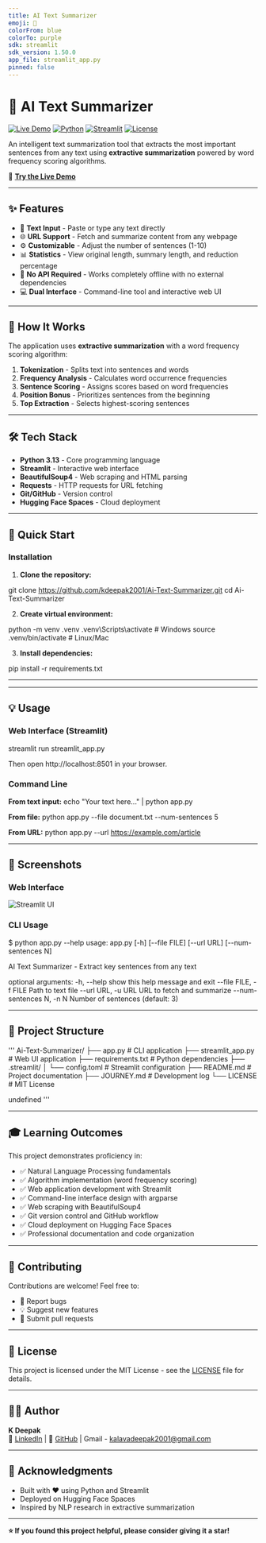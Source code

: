 ```yaml
---
title: AI Text Summarizer
emoji: 📝
colorFrom: blue
colorTo: purple
sdk: streamlit
sdk_version: 1.50.0
app_file: streamlit_app.py
pinned: false
---
```


# 📝 AI Text Summarizer

[![Live Demo](https://img.shields.io/badge/🤗%20Hugging%20Face-Live%20Demo-blue)](https://huggingface.co/spaces/deepak95026/ai-text-summarizer)
[![Python](https://img.shields.io/badge/Python-3.13-blue.svg)](https://www.python.org/)
[![Streamlit](https://img.shields.io/badge/Streamlit-1.50.0-red.svg)](https://streamlit.io/)
[![License](https://img.shields.io/badge/License-MIT-green.svg)](LICENSE)

An intelligent text summarization tool that extracts the most important sentences from any text using **extractive summarization** powered by word frequency scoring algorithms.

🔗 **[Try the Live Demo](https://huggingface.co/spaces/deepak95026/ai-text-summarizer)**

---

## ✨ Features

- 📄 **Text Input** - Paste or type any text directly
- 🌐 **URL Support** - Fetch and summarize content from any webpage
- ⚙️ **Customizable** - Adjust the number of sentences (1-10)
- 📊 **Statistics** - View original length, summary length, and reduction percentage
- 🚀 **No API Required** - Works completely offline with no external dependencies
- 💻 **Dual Interface** - Command-line tool and interactive web UI

---

## 🎯 How It Works

The application uses **extractive summarization** with a word frequency scoring algorithm:

1. **Tokenization** - Splits text into sentences and words
2. **Frequency Analysis** - Calculates word occurrence frequencies
3. **Sentence Scoring** - Assigns scores based on word frequencies
4. **Position Bonus** - Prioritizes sentences from the beginning
5. **Top Extraction** - Selects highest-scoring sentences

---

## 🛠️ Tech Stack

- **Python 3.13** - Core programming language
- **Streamlit** - Interactive web interface
- **BeautifulSoup4** - Web scraping and HTML parsing
- **Requests** - HTTP requests for URL fetching
- **Git/GitHub** - Version control
- **Hugging Face Spaces** - Cloud deployment

---

## 🚀 Quick Start

### Installation

1. **Clone the repository:**

git clone https://github.com/kdeepak2001/Ai-Text-Summarizer.git
cd Ai-Text-Summarizer

2. **Create virtual environment:**

python -m venv .venv
.venv\Scripts\activate # Windows
source .venv/bin/activate # Linux/Mac

3. **Install dependencies:**

pip install -r requirements.txt

---

---

## 💡 Usage

### Web Interface (Streamlit)

streamlit run streamlit_app.py


Then open http://localhost:8501 in your browser.

### Command Line

**From text input:**
echo "Your text here..." | python app.py


**From file:**
python app.py --file document.txt --num-sentences 5

**From URL:**
python app.py --url https://example.com/article


---

## 📸 Screenshots

### Web Interface
![Streamlit UI](https://via.placeholder.com/800x400.png?text=Add+Your+Screenshot)

### CLI Usage

$ python app.py --help
usage: app.py [-h] [--file FILE] [--url URL] [--num-sentences N]

AI Text Summarizer - Extract key sentences from any text

optional arguments:
-h, --help show this help message and exit
--file FILE, -f FILE Path to text file
--url URL, -u URL URL to fetch and summarize
--num-sentences N, -n N
Number of sentences (default: 3)


---

## 📂 Project Structure

'''
Ai-Text-Summarizer/
├── app.py # CLI application
├── streamlit_app.py # Web UI application
├── requirements.txt # Python dependencies
├── .streamlit/
│ └── config.toml # Streamlit configuration
├── README.md # Project documentation
├── JOURNEY.md # Development log
└── LICENSE # MIT License

undefined
'''


---

## 🎓 Learning Outcomes

This project demonstrates proficiency in:

- ✅ Natural Language Processing fundamentals
- ✅ Algorithm implementation (word frequency scoring)
- ✅ Web application development with Streamlit
- ✅ Command-line interface design with argparse
- ✅ Web scraping with BeautifulSoup4
- ✅ Git version control and GitHub workflow
- ✅ Cloud deployment on Hugging Face Spaces
- ✅ Professional documentation and code organization

---

## 🤝 Contributing

Contributions are welcome! Feel free to:

- 🐛 Report bugs
- 💡 Suggest new features
- 🔧 Submit pull requests

---

## 📄 License

This project is licensed under the MIT License - see the [LICENSE](LICENSE) file for details.

---

## 👨‍💻 Author

**K Deepak**  
🔗 [LinkedIn](https://linkedin.com/in/kalava-deepak) | 🐙 [GitHub](https://github.com/kdeepak2001) | Gmail - kalavadeepak2001@gmail.com 

---

## 🙏 Acknowledgments

- Built with ❤️ using Python and Streamlit
- Deployed on Hugging Face Spaces
- Inspired by NLP research in extractive summarization

---

**⭐ If you found this project helpful, please consider giving it a star!**
